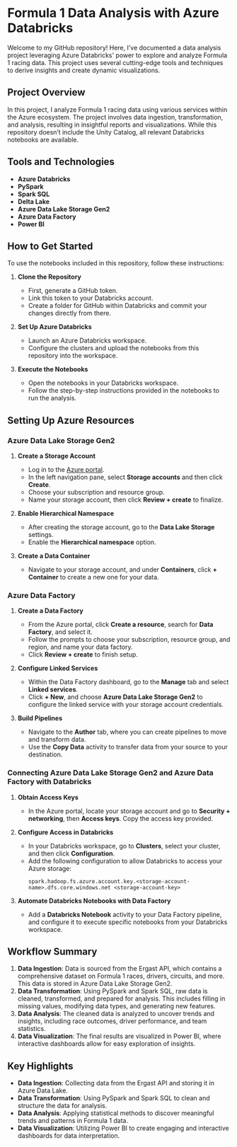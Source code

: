 # Formula 1 Data Analysis with Azure Databricks

Welcome to my GitHub repository! Here, I’ve documented a data analysis project leveraging Azure Databricks' power to explore and analyze Formula 1 racing data. This project uses several cutting-edge tools and techniques to derive insights and create dynamic visualizations.

## Project Overview
In this project, I analyze Formula 1 racing data using various services within the Azure ecosystem. The project involves data ingestion, transformation, and analysis, resulting in insightful reports and visualizations. While this repository doesn’t include the Unity Catalog, all relevant Databricks notebooks are available.

## Tools and Technologies
- **Azure Databricks**
- **PySpark**
- **Spark SQL**
- **Delta Lake**
- **Azure Data Lake Storage Gen2**
- **Azure Data Factory**
- **Power BI**

## How to Get Started
To use the notebooks included in this repository, follow these instructions:

1. **Clone the Repository**
   - First, generate a GitHub token.
   - Link this token to your Databricks account.
   - Create a folder for GitHub within Databricks and commit your changes directly from there.

2. **Set Up Azure Databricks**
   - Launch an Azure Databricks workspace.
   - Configure the clusters and upload the notebooks from this repository into the workspace.

3. **Execute the Notebooks**
   - Open the notebooks in your Databricks workspace.
   - Follow the step-by-step instructions provided in the notebooks to run the analysis.

## Setting Up Azure Resources

### Azure Data Lake Storage Gen2
1. **Create a Storage Account**
   - Log in to the [Azure portal](https://portal.azure.com/).
   - In the left navigation pane, select **Storage accounts** and then click **Create**.
   - Choose your subscription and resource group.
   - Name your storage account, then click **Review + create** to finalize.

2. **Enable Hierarchical Namespace**
   - After creating the storage account, go to the **Data Lake Storage** settings.
   - Enable the **Hierarchical namespace** option.

3. **Create a Data Container**
   - Navigate to your storage account, and under **Containers**, click **+ Container** to create a new one for your data.

### Azure Data Factory
1. **Create a Data Factory**
   - From the Azure portal, click **Create a resource**, search for **Data Factory**, and select it.
   - Follow the prompts to choose your subscription, resource group, and region, and name your data factory.
   - Click **Review + create** to finish setup.

2. **Configure Linked Services**
   - Within the Data Factory dashboard, go to the **Manage** tab and select **Linked services**.
   - Click **+ New**, and choose **Azure Data Lake Storage Gen2** to configure the linked service with your storage account credentials.

3. **Build Pipelines**
   - Navigate to the **Author** tab, where you can create pipelines to move and transform data.
   - Use the **Copy Data** activity to transfer data from your source to your destination.

### Connecting Azure Data Lake Storage Gen2 and Azure Data Factory with Databricks
1. **Obtain Access Keys**
   - In the Azure portal, locate your storage account and go to **Security + networking**, then **Access keys**. Copy the access key provided.

2. **Configure Access in Databricks**
   - In your Databricks workspace, go to **Clusters**, select your cluster, and then click **Configuration**.
   - Add the following configuration to allow Databricks to access your Azure storage:
     ```plaintext
     spark.hadoop.fs.azure.account.key.<storage-account-name>.dfs.core.windows.net <storage-account-key>
     ```

3. **Automate Databricks Notebooks with Data Factory**
   - Add a **Databricks Notebook** activity to your Data Factory pipeline, and configure it to execute specific notebooks from your Databricks workspace.

## Workflow Summary
1. **Data Ingestion**: Data is sourced from the Ergast API, which contains a comprehensive dataset on Formula 1 races, drivers, circuits, and more. This data is stored in Azure Data Lake Storage Gen2.
2. **Data Transformation**: Using PySpark and Spark SQL, raw data is cleaned, transformed, and prepared for analysis. This includes filling in missing values, modifying data types, and generating new features.
3. **Data Analysis**: The cleaned data is analyzed to uncover trends and insights, including race outcomes, driver performance, and team statistics.
4. **Data Visualization**: The final results are visualized in Power BI, where interactive dashboards allow for easy exploration of insights.

## Key Highlights
- **Data Ingestion**: Collecting data from the Ergast API and storing it in Azure Data Lake.
- **Data Transformation**: Using PySpark and Spark SQL to clean and structure the data for analysis.
- **Data Analysis**: Applying statistical methods to discover meaningful trends and patterns in Formula 1 data.
- **Data Visualization**: Utilizing Power BI to create engaging and interactive dashboards for data interpretation.

